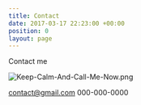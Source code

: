 ```yaml
---
title: Contact
date: 2017-03-17 22:23:00 +00:00
position: 0
layout: page
---
```


Contact me 

![Keep-Calm-And-Call-Me-Now.png](/uploads/Keep-Calm-And-Call-Me-Now.png)

contact@gmail.com
000-000-0000